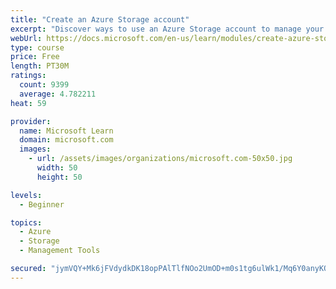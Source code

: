 ```yaml
---
title: "Create an Azure Storage account"
excerpt: "Discover ways to use an Azure Storage account to manage your data for billing, access, and storage location of your blobs, files, queues, and tables."
webUrl: https://docs.microsoft.com/en-us/learn/modules/create-azure-storage-account/
type: course
price: Free
length: PT30M
ratings:
  count: 9399
  average: 4.782211
heat: 59

provider:
  name: Microsoft Learn
  domain: microsoft.com
  images:
    - url: /assets/images/organizations/microsoft.com-50x50.jpg
      width: 50
      height: 50

levels:
  - Beginner

topics:
  - Azure
  - Storage
  - Management Tools

secured: "jymVQY+Mk6jFVdydkDK18opPAlTlfNOo2UmOD+m0s1tg6ulWk1/Mq6Y0anyKQvxh+3rwb+2wQpdN9wQgFl4PT66lQ3dFUJ1pLjrLHSCNtbzbAoMZAN8xv8kr6mhVIlrtVc6j3XnnRB6CncI8tHj4phqnnbvfyznd6piTNPmAMiWV9WQ/ZwjyDcsQ/T8nndnn2Iv2YmCwm3gONB1J4lX+9dZ65OAKKJ0DJHjr3My/nMmLBnwlfyE5TjaeeyaNG2AmLykS/fhHs/IS0W5bNeIQRIBdvfOpXcVU8khYp2ETRNbvjxvt4glWB7PvpDHVWVrqlxqaf+G6ATFZYuTe0IGHJ8FjlthgMx5ZE5hHqoPIaEx+keH+4ePCpqsry2CaOdM1Lbie6Ih1d6gEAnlYdut4IP7W5Chlxlofujx5hltAayg=;J0vb+uHBUJ32GWpDiIOoRw=="
---
```


